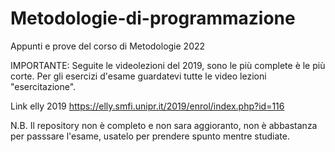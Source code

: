 # Metodologie-di-programmazione
Appunti e prove del corso di Metodologie 2022

IMPORTANTE: Seguite le videolezioni del 2019, sono le più complete è le più corte. Per gli esercizi d'esame guardatevi tutte le video lezioni "esercitazione".

Link elly 2019 https://elly.smfi.unipr.it/2019/enrol/index.php?id=116


N.B. Il repository non è completo e non sara aggioranto, non è abbastanza per passsare l'esame, usatelo per prendere spunto mentre studiate.
